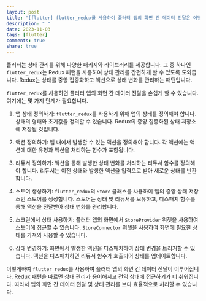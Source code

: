 ```yaml
---
layout: post
title: "[flutter] flutter_redux를 사용하여 플러터 앱의 화면 간 데이터 전달은 어떻게 이루어지나요?"
description: " "
date: 2023-11-03
tags: [flutter]
comments: true
share: true
---
```


플러터는 상태 관리를 위해 다양한 패키지와 라이브러리를 제공합니다. 그 중 하나인 `flutter_redux`는 Redux 패턴을 사용하여 상태 관리를 간편하게 할 수 있도록 도와줍니다. Redux는 상태를 중앙 집중화하고 액션으로 상태 변화를 관리하는 패턴입니다.

`flutter_redux`를 사용하면 플러터 앱의 화면 간 데이터 전달을 손쉽게 할 수 있습니다. 여기에는 몇 가지 단계가 필요합니다.

1. 앱 상태 정의하기: `flutter_redux`를 사용하기 위해 앱의 상태를 정의해야 합니다. 상태의 형태와 초기값을 정의할 수 있습니다. Redux의 중앙 집중화된 상태 저장소에 저장될 것입니다.

2. 액션 정의하기: 앱 내에서 발생할 수 있는 액션을 정의해야 합니다. 각 액션에는 액션에 대한 유형과 액션을 처리하는 함수가 포함됩니다.

3. 리듀서 정의하기: 액션을 통해 발생한 상태 변화를 처리하는 리듀서 함수를 정의해야 합니다. 리듀서는 이전 상태와 발생한 액션을 입력으로 받아 새로운 상태를 반환합니다.

4. 스토어 생성하기: `flutter_redux`의 `Store` 클래스를 사용하여 앱의 중앙 상태 저장소인 스토어를 생성합니다. 스토어는 상태 및 리듀서를 보유하고, 디스패치 함수를 통해 액션을 전달받아 상태 변화를 관리합니다.

5. 스크린에서 상태 사용하기: 플러터 앱의 화면에서 `StoreProvider` 위젯을 사용하여 스토어에 접근할 수 있습니다. `StoreConnector` 위젯을 사용하여 화면에 필요한 상태를 가져와 사용할 수 있습니다.

6. 상태 변경하기: 화면에서 발생한 액션을 디스패치하여 상태 변경을 트리거할 수 있습니다. 액션을 디스패치하면 리듀서 함수가 호출되어 상태를 업데이트합니다.

이렇게하여 `flutter_redux`를 사용하여 플러터 앱의 화면 간 데이터 전달이 이루어집니다. Redux 패턴을 따르면 상태 관리가 용이해지고 전역 상태에 접근하기가 더 쉬워집니다. 따라서 앱의 화면 간 데이터 전달 및 상태 관리를 보다 효율적으로 처리할 수 있습니다.